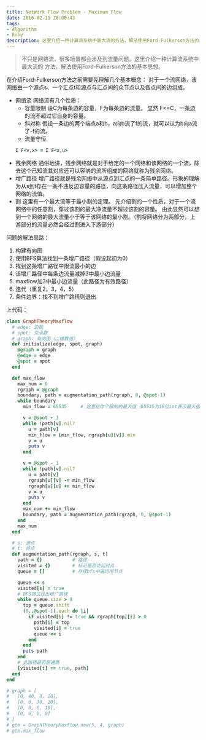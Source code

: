 ```yaml
---
title: NetWork Flow Problem - Maximum Flow
date: 2016-02-19 20:00:43
tags:
- Algorithm
- Ruby
description: 这里介绍一种计算流系统中最大流的方法，解法使用Ford-Fulkerson方法的基本思想。
---
```


> 不只是网络流，很多场景都会涉及到流量问题。这里介绍一种计算流系统中最大流的
> 方法，解法使用Ford-Fulkerson方法的基本思想。

在介绍Ford-Fulkerson方法之前需要先理解几个基本概念：
对于一个流网络，该网络由一个源点s、一个汇点t和源点与汇点间的众节点以及各点间的边组成。
-  网络流
网络流有几个性质：
    +  容量限制
    设C为每条边的容量，F为每条边的流量。
    显然 F<=C，一条边的流不超过它自身的容量。
    +  斜对称
    假设一条边的两个端点a和b，a向b流了f的流，就可以认为b向a流了-f的流。
    +  流量守恒
    ```ruby
    Σ F<v,x> = Σ F<x,u>
    ```
-  残余网络
通俗地讲，残余网络就是对于给定的一个网络和该网络的一个流，除去这个已知流其对应还可以容纳的流所组成的网络就称为残余网络。
-  增广路径
增广路径就是残余网络中从源点到汇点的一条简单路径。形象的理解为从s到t存在一条不违反边容量的路径，向这条路径压入流量，可以增加整个网络的流值。
-  割
这里有一个最大流等于最小割的定理。
先介绍割的一个性质，对于一个流网络中的任意割，穿过该割的最大净流量不超过该割的容量。
由此显然可以想到一个网络的最大流量小于等于该网络的最小割。（割将网络分为两部分，上游部分的流量必然会经过割进入下游部分）

问题的解法思路：

1.  构建有向图
2.  使用BFS算法找到一条增广路径（假设起初为0）
3.  找到这条增广路径中限流最小的边
4.  该增广路径中每条边流量减掉3中最小边流量
5.  maxflow加3中最小边流量（此路径为有效路径）
6.  迭代（重复2，3，4，5）
7.  条件边界：找不到增广路径则退出
    
上代码：

```ruby
class GraphTheoryMaxflow
  # edge: 边数
  # spot: 交点数
  # graph: 有向图（二维数组）
  def initialize(edge, spot, graph)
    @graph = graph
    @edge = edge
    @spot = spot
  end

  def max_flow
    max_num = 0
    rgraph = @graph
    boundary, path = augmentation_path(rgraph, 0, @spot-1)
    while boundary
      min_flow = 65535     # 这里给你个限制的最大值（65535为16位int表示最大值）

      v = @spot - 1
      while !path[v].nil?
        u = path[v]
        min_flow = [min_flow, rgraph[u][v]].min
        v = u
        puts v
      end

      v = @spot - 1
      while !path[v].nil?
        u = path[v]
        rgraph[u][v] -= min_flow
        rgraph[v][u] += min_flow
        v = u
        puts v
      end
      max_num += min_flow
      boundary, path = augmentation_path(rgraph, 0, @spot-1)
    end
    max_num
  end

  # s: 源点
  # t: 终点
  def augmentation_path(rgraph, s, t)
    path = {}           # 路径
    visited = {}        # 标记是否访问过点
    queue = []          # 存续bfs中遍历用节点

    queue << s
    visited[s] = true
    # BFS算法找出增广路径
    while queue.size > 0
      top = queue.shift
      (0..@spot-1).each do |i|
        if visited[i] != true && rgraph[top][i] > 0
          path[i] = top
          visited[i] = true
          queue << i
        end
      end
      puts path
    end
    # 此路径是否是通路
    [visited[t] == true, path]
  end
end

# graph = [
#   [0, 40, 0, 20],
#   [0, 0, 30, 20],
#   [0, 0, 0, 10],
#   [0, 0, 0, 0]
# ]
# gtm = GraphTheoryMaxflow.new(5, 4, graph)
# gtm.max_flow
```